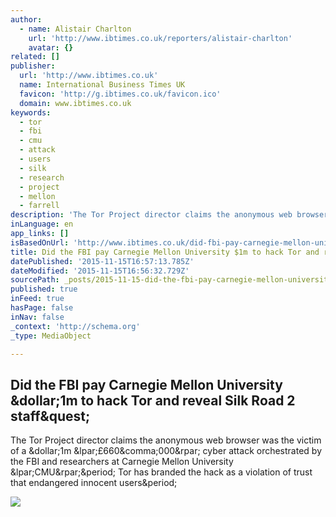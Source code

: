 ```yaml
---
author:
  - name: Alistair Charlton
    url: 'http://www.ibtimes.co.uk/reporters/alistair-charlton'
    avatar: {}
related: []
publisher:
  url: 'http://www.ibtimes.co.uk'
  name: International Business Times UK
  favicon: 'http://g.ibtimes.co.uk/favicon.ico'
  domain: www.ibtimes.co.uk
keywords:
  - tor
  - fbi
  - cmu
  - attack
  - users
  - silk
  - research
  - project
  - mellon
  - farrell
description: 'The Tor Project director claims the anonymous web browser was the victim of a $1m (£660,000) cyber attack orchestrated by the FBI and researchers at Carnegie Mellon University (CMU). Tor has branded the hack as a violation of trust that endangered innocent users.'
inLanguage: en
app_links: []
isBasedOnUrl: 'http://www.ibtimes.co.uk/did-fbi-pay-carnegie-mellon-university-1m-hack-tor-reveal-silk-road-2-staff-1528354'
title: Did the FBI pay Carnegie Mellon University $1m to hack Tor and reveal Silk Road 2 staff?
datePublished: '2015-11-15T16:57:13.785Z'
dateModified: '2015-11-15T16:56:32.729Z'
sourcePath: _posts/2015-11-15-did-the-fbi-pay-carnegie-mellon-university-dollar1m-to-hack-tor-a.md
published: true
inFeed: true
hasPage: false
inNav: false
_context: 'http://schema.org'
_type: MediaObject

---
```

<article style=""><h1>Did the FBI pay Carnegie Mellon University &amp;dollar;1m to hack Tor and reveal Silk Road 2 staff&amp;quest;</h1><p>The Tor Project director claims the anonymous web browser was the victim of a &amp;dollar;1m &amp;lpar;£660&amp;comma;000&amp;rpar; cyber attack orchestrated by the FBI and researchers at Carnegie Mellon University &amp;lpar;CMU&amp;rpar;&amp;period; Tor has branded the hack as a violation of trust that endangered innocent users&amp;period;</p><img src="http://d.ibtimes.co.uk/en/full/1468949/tor-web-browser.jpg" /></article>